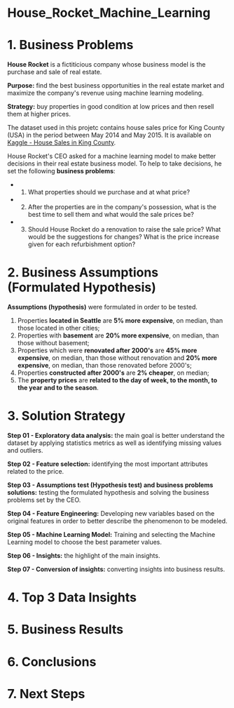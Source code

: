 # House_Rocket_Machine_Learning

# 1. Business Problems

**House Rocket** is a fictiticious company whose business model is the purchase and sale of real estate.

**Purpose:** find the best business opportunities in the real estate market and maximize the company's revenue using machine learning modeling. 

**Strategy:** buy properties in good condition at low prices and then resell them at higher prices. 

The dataset used in this projetc contains house sales price for King County (USA) in the period between May 2014 and May 2015. It is available on [Kaggle - House Sales in King County](https://www.kaggle.com/harlfoxem/housesalesprediction). 

House Rocket's CEO asked for a machine learning model to make better decisions in their real estate business model. To help to take decisions, he set the following **business problems**:

- 1. What properties should we purchase and at what price?
- 2. After the properties are in the company's possession, what is the best time to sell them and what would the sale prices be?
- 3. Should House Rocket do a renovation to raise the sale price? What would be the suggestions for changes? What is the price increase given for each refurbishment option?

# 2. Business Assumptions (Formulated Hypothesis)

**Assumptions (hypothesis)** were formulated in order to be tested.

1. Properties **located in Seattle** are **5% more expensive**, on median, than those located in other cities;
2. Properties with **basement** are **20% more expensive**, on median, than those without basement;
3. Properties which were **renovated after 2000's** are **45% more expensive**, on median, than those without renovation and **20% more expensive**, on median, than those renovated before 2000's;
4. Properties **constructed after 2000's** are **2% cheaper**, on median;
5. The **property prices** are **related to the day of week, to the month, to the year and to the season**. 

# 3. Solution Strategy

**Step 01 - Exploratory data analysis:** the main goal is better understand the dataset by applying statistics metrics as well as identifying missing values and outliers.

**Step 02 - Feature selection:** identifying the most important attributes related to the price.

**Step 03 - Assumptions test (Hypothesis test) and business problems solutions:** testing the formulated hypothesis and solving the business problems set by the CEO.

**Step 04 - Feature Engineering:** Developing new variables based on the original features in order to better describe the phenomenon to be modeled. 

**Step 05 - Machine Learning Model:** Training and selecting the Machine Learning model to choose the best parameter values. 

**Step 06 - Insights:** the highlight of the main insights.

**Step 07 - Conversion of insights:** converting insights into business results.

# 4. Top 3 Data Insights

# 5. Business Results

# 6. Conclusions 

# 7. Next Steps
